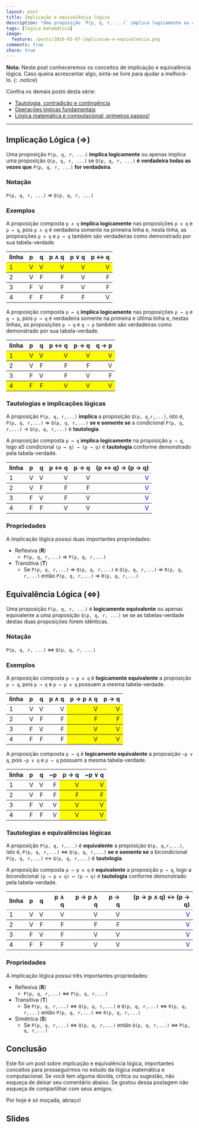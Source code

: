 ```yaml
---
layout: post
title: Implicação e equivalência lógica
description: "Uma proposição `P(p, q, r, ...)` implica logicamente ou apenas implica uma proposição `Q(p, q, r, ...)` se `Q(p, q, r, ...)` __é verdadeira todas as vezes que__ `P(p, q, r, ...)` __for verdadeira__."
tags: [lógica matemática]
image:
  feature: /posts/2016-03-07-implicacao-e-equivalencia.png
comments: true
share: true
---
```


**Nota:** Neste post conheceremos os conceitos de implicação e equivalência lógica. Caso queira acrescentar algo, sinta-se livre para ajudar a melhorá-lo.
{: .notice}

Confira os demais posts desta série:

* <a href="/tautologia-contraticao-e-contingencia">Tautologia, contradição e contingência</a>
* <a href="/operacoes-logicas-fundamentais">Operações lógicas fundamentais</a>
* <a href="/logica-matematica-e-computacional-primeiros-passos">Lógica matemática e computacional, primeiros passos!</a>

---

## Implicação Lógica (&#8658;)

Uma proposição `P(p, q, r, ...)` __implica logicamente__ ou apenas implica uma proposição `Q(p, q, r, ...)` se `Q(p, q, r, ...)` __é verdadeira todas as vezes que__ `P(p, q, r, ...)` __for verdadeira__.

### Notação

`P(p, q, r, ...)` &#8658; `Q(p, q, r, ...)`

### Exemplos

A proposição composta `p ∧ q` __implica logicamente__ nas proposições `p ∨ q` e `p ↔ q`, pois `p ∧ q` é verdadeira somente na primeira linha e, nesta linha, as proposições `p ∨ q` e `p ↔ q` também são verdadeiras como demonstrado por sua tabela-verdade.

<table rules="groups" width="100%">
	<thead>
		<tr>
			<th style="text-align:left; ">linha</th>
			<th style="text-align:center;">p</th>
			<th style="text-align:right;">q</th>
			<th style="text-align:right;">p &and; q</th>
			<th style="text-align:right;">p &or; q</th>
			<th style="text-align:right;">p &#8596; q</th>
		</tr>
	</thead>
	<tbody>
		<tr style="background-color:#fefb02;">
			<td style="text-align:left;">1</td>
			<td style="text-align:center;">V</td>
			<td style="text-align:right;">V</td>
			<td style="text-align:right;">V</td>
			<td style="text-align:right;">V</td>
			<td style="text-align:right;">V</td>
		</tr>
	</tbody>
	<tbody>
		<tr>
			<td style="text-align:left;">2</td>
			<td style="text-align:center;">V</td>
			<td style="text-align:right;">F</td>
			<td style="text-align:right;">F</td>
			<td style="text-align:right;">V</td>
			<td style="text-align:right;">F</td>
		</tr>
	</tbody>
	<tbody>
		<tr>
			<td style="text-align:left;">3</td>
			<td style="text-align:center;">F</td>
			<td style="text-align:right;">V</td>
			<td style="text-align:right;">F</td>
			<td style="text-align:right;">V</td>
			<td style="text-align:right;">F</td>
		</tr>
	</tbody>
	<tbody>
		<tr>
			<td style="text-align:left;">4</td>
			<td style="text-align:center;">F</td>
			<td style="text-align:right;">F</td>
			<td style="text-align:right;">F</td>
			<td style="text-align:right;">F</td>
			<td style="text-align:right;">V</td>
		</tr>
	</tbody>
</table>

A proposição composta `p ↔ q` __implica logicamente__ nas proposições `p → q` e `q → p`, pois `p ↔ q` é verdadeira somente na primeira e última linha e, nestas linhas, as proposições `p → q` e `q → p` também são verdadeiras como demonstrado por sua tabela-verdade.

<table rules="groups" width="100%">
	<thead>
		<tr>
			<th style="text-align:left; ">linha</th>
			<th style="text-align:center;">p</th>
			<th style="text-align:right;">q</th>
			<th style="text-align:right;">p ↔ q</th>
			<th style="text-align:right;">p → q</th>
			<th style="text-align:right;">q → p</th>
		</tr>
	</thead>
	<tbody>
		<tr style="background-color:#fefb02;">
			<td style="text-align:left;">1</td>
			<td style="text-align:center;">V</td>
			<td style="text-align:right;">V</td>
			<td style="text-align:right;">V</td>
			<td style="text-align:right;">V</td>
			<td style="text-align:right;">V</td>
		</tr>
	</tbody>
	<tbody>
		<tr>
			<td style="text-align:left;">2</td>
			<td style="text-align:center;">V</td>
			<td style="text-align:right;">F</td>
			<td style="text-align:right;">F</td>
			<td style="text-align:right;">F</td>
			<td style="text-align:right;">V</td>
		</tr>
	</tbody>
	<tbody>
		<tr>
			<td style="text-align:left;">3</td>
			<td style="text-align:center;">F</td>
			<td style="text-align:right;">V</td>
			<td style="text-align:right;">F</td>
			<td style="text-align:right;">V</td>
			<td style="text-align:right;">F</td>
		</tr>
	</tbody>
	<tbody>
		<tr style="background-color:#fefb02;">
			<td style="text-align:left;">4</td>
			<td style="text-align:center;">F</td>
			<td style="text-align:right;">F</td>
			<td style="text-align:right;">V</td>
			<td style="text-align:right;">V</td>
			<td style="text-align:right;">V</td>
		</tr>
	</tbody>
</table>   

### Tautologias e implicações lógicas

A proposição `P(p, q, r,...)` __implica__ a proposição `Q(p, q,r,...)`, isto é, `P(p, q, r,...)` &#8658; `Q(p, q, r,...)` __se e somente se__ a condicional `P(p, q, r,...)` → `Q(p, q, r,...)` é __tautologia__. 

A proposição composta `p ↔ q` __implica logicamente__ na proposição `p → q`, logo aS condicional `(p ↔ q) → (p → q)` é __tautologia__ conforme demonstrado pela tabela-verdade.

<table rules="groups" width="100%">
	<thead>
		<tr>
			<th style="text-align:left; ">linha</th>
			<th style="text-align:center;">p</th>
			<th style="text-align:right;">q</th>
			<th style="text-align:right;">p ↔ q</th>
			<th style="text-align:right;">p → q</th>
			<th style="text-align:right;">(p ↔ q) → (p → q)</th>
		</tr>
	</thead>
	<tbody>
		<tr >
			<td style="text-align:left;">1</td>
			<td style="text-align:center;">V</td>
			<td style="text-align:right;">V</td>
			<td style="text-align:right;">V</td>
			<td style="text-align:right;">V</td>
			<td style="text-align:right;color:#0000FF;">V</td>
		</tr>
	</tbody>
	<tbody>
		<tr>
			<td style="text-align:left;">2</td>
			<td style="text-align:center;">V</td>
			<td style="text-align:right;">F</td>
			<td style="text-align:right;">F</td>
			<td style="text-align:right;">F</td>
			<td style="text-align:right;color:#0000FF;">V</td>
		</tr>
	</tbody>
	<tbody>
		<tr>
			<td style="text-align:left;">3</td>
			<td style="text-align:center;">F</td>
			<td style="text-align:right;">V</td>
			<td style="text-align:right;">F</td>
			<td style="text-align:right;">V</td>
			<td style="text-align:right;color:#0000FF;">V</td>
		</tr>
	</tbody>
	<tbody>
		<tr>
			<td style="text-align:left;">4</td>
			<td style="text-align:center;">F</td>
			<td style="text-align:right;">F</td>
			<td style="text-align:right;">V</td>
			<td style="text-align:right;">V</td>
			<td style="text-align:right;color:#0000FF;">V</td>
		</tr>
	</tbody>
</table>   

### Propriedades

A implicação lógica possui duas importantes propriedades:

* Reflexiva (__R__)
	* `P(p, q, r,...)` &#8658; `P(p, q, r,...)`
* Transitiva (__T__)
	* Se `P(p, q, r,...)` &#8658; `Q(p, q, r,...)` e `Q(p, q, r,...)` &#8658; `R(p, q, r,...)` então `P(p, q, r,...)` &#8658; `R(p, q, r,...)`

## Equivalência Lógica (&#8660;)

Uma proposição `P(p, q, r, ...)` é __logicamente equivalente__ ou apenas equivalente a uma proposição `Q(p, q, r, ...)` se se as tabelas-verdade destas duas proposições forem idênticas.

### Notação

`P(p, q, r, ...)` &#8660; `Q(p, q, r, ...)`

### Exemplos

A proposição composta `p → p ∧ q` é __logicamente equivalente__ a proposição `p → q`, pois `p → q` e `p → p ∧ q` possuem a mesma tabela-verdade.

<table rules="groups" width="100%">
	<thead>
		<tr>
			<th style="text-align:left; ">linha</th>
			<th style="text-align:center;">p</th>
			<th style="text-align:right;">q</th>
			<th style="text-align:right;">p &and; q</th>
			<th style="text-align:right;">p → p ∧ q</th>
			<th style="text-align:right;">p → q</th>
		</tr>
	</thead>
	<tbody>
		<tr>
			<td style="text-align:left;">1</td>
			<td style="text-align:center;">V</td>
			<td style="text-align:right;">V</td>
			<td style="text-align:right;">V</td>
			<td style="text-align:right;background-color:#fefb02;">V</td>
			<td style="text-align:right;background-color:#fefb02;">V</td>
		</tr>
	</tbody>
	<tbody>
		<tr>
			<td style="text-align:left;">2</td>
			<td style="text-align:center;">V</td>
			<td style="text-align:right;">F</td>
			<td style="text-align:right;">F</td>
			<td style="text-align:right;background-color:#fefb02;">F</td>
			<td style="text-align:right;background-color:#fefb02;">F</td>
		</tr>
	</tbody>
	<tbody>
		<tr>
			<td style="text-align:left;">3</td>
			<td style="text-align:center;">F</td>
			<td style="text-align:right;">V</td>
			<td style="text-align:right;">F</td>
			<td style="text-align:right;background-color:#fefb02;">V</td>
			<td style="text-align:right;background-color:#fefb02;">V</td>
		</tr>
	</tbody>
	<tbody>
		<tr>
			<td style="text-align:left;">4</td>
			<td style="text-align:center;">F</td>
			<td style="text-align:right;">F</td>
			<td style="text-align:right;">F</td>
			<td style="text-align:right;background-color:#fefb02;">V</td>
			<td style="text-align:right;background-color:#fefb02;">V</td>
		</tr>
	</tbody>
</table>

A proposição composta `p → q` é __logicamente equivalente__ a proposição `~p ∨ q`, pois `~p ∨ q` e `p → q` possuem a mesma tabela-verdade.

<table rules="groups" width="100%">
	<thead>
		<tr>
			<th style="text-align:left; ">linha</th>
			<th style="text-align:center;">p</th>
			<th style="text-align:right;">q</th>
			<th style="text-align:right;">~p</th>
			<th style="text-align:right;">p → q</th>
			<th style="text-align:right;">~p ∨ q</th>
		</tr>
	</thead>
	<tbody>
		<tr>
			<td style="text-align:left;">1</td>
			<td style="text-align:center;">V</td>
			<td style="text-align:right;">V</td>
			<td style="text-align:right;">F</td>
			<td style="text-align:right;background-color:#fefb02;">V</td>
			<td style="text-align:right;background-color:#fefb02;">V</td>
		</tr>
	</tbody>
	<tbody>
		<tr>
			<td style="text-align:left;">2</td>
			<td style="text-align:center;">V</td>
			<td style="text-align:right;">F</td>
			<td style="text-align:right;">F</td>
			<td style="text-align:right;background-color:#fefb02;">F</td>
			<td style="text-align:right;background-color:#fefb02;">F</td>
		</tr>
	</tbody>
	<tbody>
		<tr>
			<td style="text-align:left;">3</td>
			<td style="text-align:center;">F</td>
			<td style="text-align:right;">V</td>
			<td style="text-align:right;">V</td>
			<td style="text-align:right;background-color:#fefb02;">V</td>
			<td style="text-align:right;background-color:#fefb02;">V</td>
		</tr>
	</tbody>
	<tbody>
		<tr>
			<td style="text-align:left;">4</td>
			<td style="text-align:center;">F</td>
			<td style="text-align:right;">F</td>
			<td style="text-align:right;">V</td>
			<td style="text-align:right;background-color:#fefb02;">V</td>
			<td style="text-align:right;background-color:#fefb02;">V</td>
		</tr>
	</tbody>
</table>


### Tautologias e equivalências lógicas

A proposição `P(p, q, r,...)` é __equivalente__ a proposição `Q(p, q,r,...)`, isto é, `P(p, q, r,...)` &#8660; `Q(p, q, r,...)` __se e somente se__ a bicondicional `P(p, q, r,...)` ↔ `Q(p, q, r,...)` é __tautologia__. 

A proposição composta `p → p ∧ q` é __equivalente__ a proposição `p → q`, logo a bicondicional `(p → p ∧ q) ↔ (p → q)` é __tautologia__ conforme demonstrado pela tabela-verdade.

<table rules="groups" width="100%">
	<thead>
		<tr>
			<th style="text-align:left; ">linha</th>
			<th style="text-align:center;">p</th>
			<th style="text-align:right;">q</th>
			<th style="text-align:right;">p &and; q</th>
			<th style="text-align:right;">p → p ∧ q</th>
			<th style="text-align:right;">p → q</th>
			<th style="text-align:right;">(p → p ∧ q) ↔ (p → q)</th>
		</tr>
	</thead>
	<tbody>
		<tr>
			<td style="text-align:left;">1</td>
			<td style="text-align:center;">V</td>
			<td style="text-align:right;">V</td>
			<td style="text-align:right;">V</td>
			<td style="text-align:right;">V</td>
			<td style="text-align:right;">V</td>
			<td style="text-align:right;color:#0000FF;">V</td>
		</tr>
	</tbody>
	<tbody>
		<tr>
			<td style="text-align:left;">2</td>
			<td style="text-align:center;">V</td>
			<td style="text-align:right;">F</td>
			<td style="text-align:right;">F</td>
			<td style="text-align:right;">F</td>
			<td style="text-align:right;">F</td>
			<td style="text-align:right;color:#0000FF;">V</td>
		</tr>
	</tbody>
	<tbody>
		<tr>
			<td style="text-align:left;">3</td>
			<td style="text-align:center;">F</td>
			<td style="text-align:right;">V</td>
			<td style="text-align:right;">F</td>
			<td style="text-align:right;">V</td>
			<td style="text-align:right;">V</td>
			<td style="text-align:right;color:#0000FF;">V</td>
		</tr>
	</tbody>
	<tbody>
		<tr>
			<td style="text-align:left;">4</td>
			<td style="text-align:center;">F</td>
			<td style="text-align:right;">F</td>
			<td style="text-align:right;">F</td>
			<td style="text-align:right;">V</td>
			<td style="text-align:right;">V</td>
			<td style="text-align:right;color:#0000FF;">V</td>
		</tr>
	</tbody>
</table>  

### Propriedades

A implicação lógica possui três importantes propriedades:

* Reflexiva (__R__)
	* `P(p, q, r,...)` &#8660; `P(p, q, r,...)`
* Transitiva (__T__)
	* Se `P(p, q, r,...)` &#8660; `Q(p, q, r,...)` e `Q(p, q, r,...)` &#8660; `R(p, q, r,...)` então `P(p, q, r,...)` &#8660; `R(p, q, r,...)`
* Simétrica (__S__)
	* Se `P(p, q, r,...)` &#8660; `Q(p, q, r,...)`  então `Q(p, q, r,...)` &#8660; `P(p, q, r,...)`

## Conclusão

Este foi um post sobre implicação e equivalência lógica, importantes conceitos para prosseguirmos no estudo da lógica matemática e computacional. Se você tem alguma dúvida, crítica ou sugestão, não esqueça de deixar seu comentário abaixo. Se gostou dessa postagem não esqueça de compartilhar com seus amigos. 

Por hoje é só moçada, abraço!

## Slides

<script async class="speakerdeck-embed" data-id="08c59043e45a449fa761e103125f61ba" data-ratio="1.33333333333333" src="//speakerdeck.com/assets/embed.js"></script>



